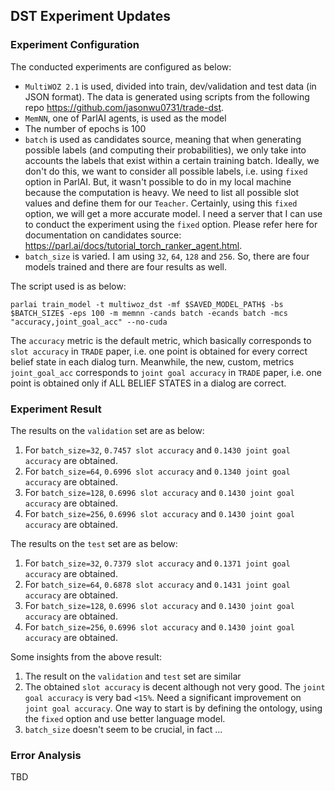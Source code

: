 ## DST Experiment Updates

### Experiment Configuration

The conducted experiments are configured as below:

- `MultiWOZ 2.1` is used, divided into train, dev/validation and test data (in JSON format). The data is generated using scripts from the following repo https://github.com/jasonwu0731/trade-dst.
- `MemNN`, one of ParlAI agents, is used as the model
- The number of epochs is 100
- `batch` is used as candidates source, meaning that when generating possible labels (and computing their probabilities), we only take into accounts the labels that exist within a certain training batch. Ideally, we don't do this, we want to consider all possible labels, i.e. using `fixed` option in ParlAI. But, it wasn't possible to do in my local machine because the computation is heavy. We need to list all possible slot values and define them for our `Teacher`. Certainly, using this `fixed` option, we will get a more accurate model. I need a server that I can use to conduct the experiment using the `fixed` option. Please refer here for documentation on candidates source: https://parl.ai/docs/tutorial_torch_ranker_agent.html.
- `batch_size` is varied. I am using `32`, `64`, `128` and `256`. So, there are four models trained and there are four results as well.

The script used is as below:

```
parlai train_model -t multiwoz_dst -mf $SAVED_MODEL_PATH$ -bs $BATCH_SIZE$ -eps 100 -m memnn -cands batch -ecands batch -mcs "accuracy,joint_goal_acc" --no-cuda
```

The `accuracy` metric is the default metric, which basically corresponds to `slot accuracy` in `TRADE` paper, i.e. one point is obtained for every correct belief state in each dialog turn. Meanwhile, the new, custom, metrics `joint_goal_acc` corresponds to `joint goal accuracy` in `TRADE` paper, i.e. one point is obtained only if ALL BELIEF STATES in a dialog are correct.

### Experiment Result

The results on the `validation` set are as below:

1. For `batch_size=32`, `0.7457 slot accuracy` and `0.1430 joint goal accuracy` are obtained.
2. For `batch_size=64`, `0.6996 slot accuracy` and `0.1340 joint goal accuracy` are obtained.
3. For `batch_size=128`, `0.6996 slot accuracy` and `0.1430 joint goal accuracy` are obtained.
4. For `batch_size=256`, `0.6996 slot accuracy` and `0.1430 joint goal accuracy` are obtained.

The results on the `test` set are as below:

1. For `batch_size=32`, `0.7379 slot accuracy` and `0.1371 joint goal accuracy` are obtained.
2. For `batch_size=64`, `0.6878 slot accuracy` and `0.1431 joint goal accuracy` are obtained.
3. For `batch_size=128`, `0.6996 slot accuracy` and `0.1430 joint goal accuracy` are obtained.
4. For `batch_size=256`, `0.6996 slot accuracy` and `0.1430 joint goal accuracy` are obtained.

Some insights from the above result:

1. The result on the `validation` and `test` set are similar
2. The obtained `slot accuracy` is decent although not very good. The `joint goal accuracy` is very bad `<15%`. Need a significant improvement on `joint goal accuracy`. One way to start is by defining the ontology, using the `fixed` option and use better language model.
3. `batch_size` doesn't seem to be crucial, in fact ...

### Error Analysis

TBD
